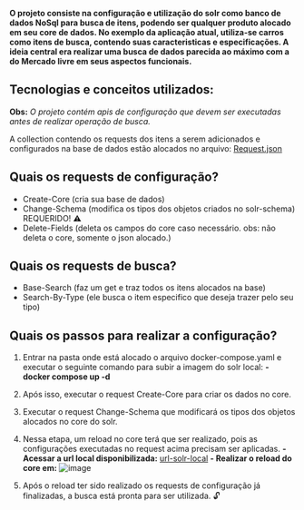 **O projeto consiste na configuração e utilização do solr como banco de dados NoSql para busca de itens, podendo ser qualquer produto alocado em seu core de dados.
No exemplo da aplicação atual, utiliza-se carros como itens de busca, contendo suas caracteristicas e especificações. A ideia central era realizar uma busca de dados
parecida ao máximo com a do Mercado livre em seus aspectos funcionais.**

## Tecnologias e conceitos utilizados:

**Obs:** *O projeto contém apis de configuração que devem ser executadas antes de realizar operação de busca.* 

A collection contendo os requests dos itens a serem adicionados e configurados na base de dados estão alocados no arquivo: <a target="_blank" href="Requests.json" download="Requests.json">Request.json</a>

## Quais os requests de configuração?
* Create-Core (cria sua base de dados)
* Change-Schema (modifica os tipos dos objetos criados no solr-schema) REQUERIDO! :warning:
* Delete-Fields (deleta os campos do core caso necessário. obs: não deleta o core, somente o json alocado.)

## Quais os requests de busca?
* Base-Search (faz um get e traz todos os itens alocados na base)
* Search-By-Type (ele busca o item especifico que deseja trazer pelo seu tipo)

## Quais os passos para realizar a configuração?

1. Entrar na pasta onde está alocado o arquivo docker-compose.yaml e executar o seguinte comando para subir a imagem do solr local:
  **- docker compose up -d**

2. Após isso, executar o request Create-Core para criar os dados no core.
 
3. Executar o request Change-Schema que modificará os tipos dos objetos alocados no core do solr.

4. Nessa etapa, um reload no core terá que ser realizado, pois as configurações executadas no request acima precisam ser aplicadas.
  **- Acessar a url local disponibilizada:** [url-solr-local](http://localhost:8983/solr/)
  **- Realizar o reload do core em:** ![image](https://user-images.githubusercontent.com/73493014/211834898-f9135155-6d9b-4d9b-8bfd-cf101b72faf0.png)
  
5. Após o reload ter sido realizado os requests de configuração já finalizadas, a busca está pronta para ser utilizada. :unlock:



